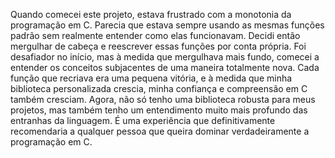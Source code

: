 Quando comecei este projeto, estava frustrado com a monotonia da programação em C. Parecia que estava sempre usando as mesmas funções padrão sem realmente entender como elas funcionavam. Decidi então mergulhar de cabeça e reescrever essas funções por conta própria. Foi desafiador no início, mas à medida que mergulhava mais fundo, comecei a entender os conceitos subjacentes de uma maneira totalmente nova. Cada função que recriava era uma pequena vitória, e à medida que minha biblioteca personalizada crescia, minha confiança e compreensão em C também cresciam. Agora, não só tenho uma biblioteca robusta para meus projetos, mas também tenho um entendimento muito mais profundo das entranhas da linguagem. É uma experiência que definitivamente recomendaria a qualquer pessoa que queira dominar verdadeiramente a programação em C.
